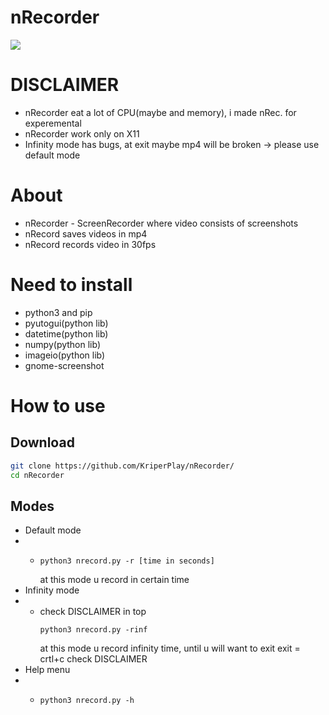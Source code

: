 # nRecorder

![](https://github.com/user-attachments/assets/e96d1286-b9d9-465b-b885-8fd0ff7719b6)

# DISCLAIMER
* nRecorder eat a lot of CPU(maybe and memory), i made nRec. for experemental
* nRecorder work only on X11
* Infinity mode has bugs, at exit maybe mp4 will be broken -> please use default mode

# About
* nRecorder - ScreenRecorder where video consists of screenshots
* nRecord saves videos in mp4
* nRecord records video in 30fps

# Need to install
* python3 and pip
* pyutogui(python lib)
* datetime(python lib)
* numpy(python lib)
* imageio(python lib)
* gnome-screenshot

# How to use

## Download
```bash
git clone https://github.com/KriperPlay/nRecorder/
cd nRecorder
```

## Modes
* Default mode
* * ```
    python3 nrecord.py -r [time in seconds]
    ```
    at this mode u record in certain time
* Infinity mode
* * check DISCLAIMER in top
    ```
    python3 nrecord.py -rinf
    ```
    at this mode u record infinity time, until u will want to exit
    exit = crtl+c
    check DISCLAIMER
* Help menu
* * ```
    python3 nrecord.py -h
    ```


